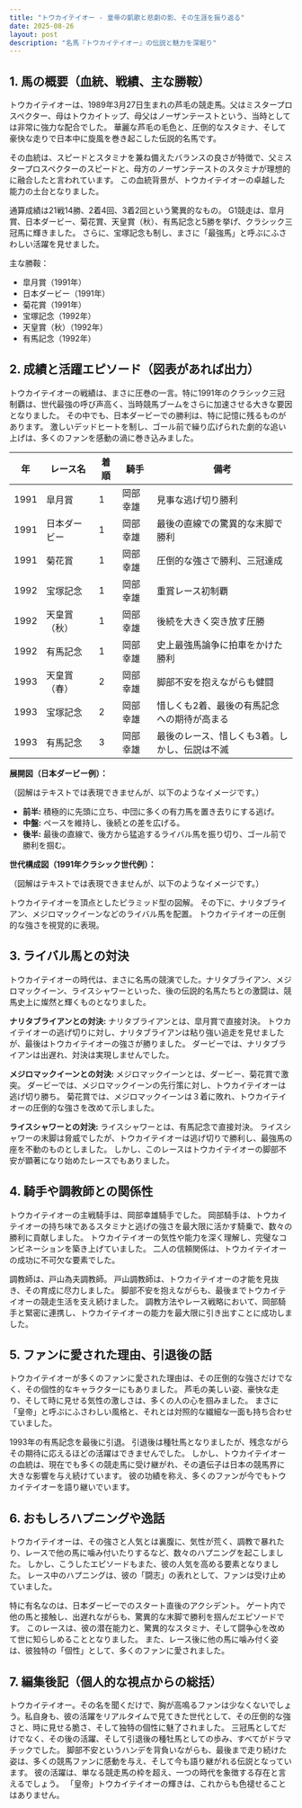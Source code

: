 ```yaml
---
title: "トウカイテイオー - 皇帝の凱歌と悲劇の影、その生涯を振り返る"
date: 2025-08-26
layout: post
description: "名馬『トウカイテイオー』の伝説と魅力を深堀り"
---
```


## 1. 馬の概要（血統、戦績、主な勝鞍）

トウカイテイオーは、1989年3月27日生まれの芦毛の競走馬。父はミスタープロスペクター、母はトウカイトップ、母父はノーザンテーストという、当時としては非常に強力な配合でした。  華麗な芦毛の毛色と、圧倒的なスタミナ、そして豪快な走りで日本中に旋風を巻き起こした伝説的名馬です。

その血統は、スピードとスタミナを兼ね備えたバランスの良さが特徴で、父ミスタープロスペクターのスピードと、母方のノーザンテーストのスタミナが理想的に融合したと言われています。  この血統背景が、トウカイテイオーの卓越した能力の土台となりました。

通算成績は21戦14勝、2着4回、3着2回という驚異的なもの。  G1競走は、皐月賞、日本ダービー、菊花賞、天皇賞（秋）、有馬記念と5勝を挙げ、クラシック三冠馬に輝きました。  さらに、宝塚記念も制し、まさに「最強馬」と呼ぶにふさわしい活躍を見せました。

主な勝鞍：

* 皐月賞（1991年）
* 日本ダービー（1991年）
* 菊花賞（1991年）
* 宝塚記念（1992年）
* 天皇賞（秋）（1992年）
* 有馬記念（1992年）


## 2. 成績と活躍エピソード（図表があれば出力）

トウカイテイオーの戦績は、まさに圧巻の一言。特に1991年のクラシック三冠制覇は、世代最強の呼び声高く、当時競馬ブームをさらに加速させる大きな要因となりました。  その中でも、日本ダービーでの勝利は、特に記憶に残るものがあります。  激しいデッドヒートを制し、ゴール前で繰り広げられた劇的な追い上げは、多くのファンを感動の渦に巻き込みました。

| 年 | レース名          | 着順 | 騎手       | 備考                                     |
|---|-----------------|-----|-------------|-----------------------------------------|
| 1991 | 皐月賞            | 1   | 岡部幸雄     | 見事な逃げ切り勝利                       |
| 1991 | 日本ダービー        | 1   | 岡部幸雄     | 最後の直線での驚異的な末脚で勝利         |
| 1991 | 菊花賞            | 1   | 岡部幸雄     | 圧倒的な強さで勝利、三冠達成             |
| 1992 | 宝塚記念          | 1   | 岡部幸雄     | 重賞レース初制覇                         |
| 1992 | 天皇賞（秋）      | 1   | 岡部幸雄     | 後続を大きく突き放す圧勝                 |
| 1992 | 有馬記念          | 1   | 岡部幸雄     | 史上最強馬論争に拍車をかけた勝利         |
| 1993 | 天皇賞（春）      | 2   | 岡部幸雄     | 脚部不安を抱えながらも健闘               |
| 1993 | 宝塚記念          | 2   | 岡部幸雄     | 惜しくも2着、最後の有馬記念への期待が高まる |
| 1993 | 有馬記念          | 3   | 岡部幸雄     | 最後のレース、惜しくも3着。しかし、伝説は不滅 |


**展開図（日本ダービー例）：**

（図解はテキストでは表現できませんが、以下のようなイメージです。）

* **前半:** 積極的に先頭に立ち、中団に多くの有力馬を置き去りにする逃げ。
* **中盤:**  ペースを維持し、後続との差を広げる。
* **後半:**  最後の直線で、後方から猛追するライバル馬を振り切り、ゴール前で勝利を掴む。


**世代構成図（1991年クラシック世代例）：**

（図解はテキストでは表現できませんが、以下のようなイメージです。）

トウカイテイオーを頂点としたピラミッド型の図解。  その下に、ナリタブライアン、メジロマックイーンなどのライバル馬を配置。  トウカイテイオーの圧倒的な強さを視覚的に表現。


## 3. ライバル馬との対決

トウカイテイオーの時代は、まさに名馬の競演でした。ナリタブライアン、メジロマックイーン、ライスシャワーといった、後の伝説的名馬たちとの激闘は、競馬史上に燦然と輝くものとなりました。

**ナリタブライアンとの対決:**  ナリタブライアンとは、皐月賞で直接対決。  トウカイテイオーの逃げ切りに対し、ナリタブライアンは粘り強い追走を見せましたが、最後はトウカイテイオーの強さが勝りました。  ダービーでは、ナリタブライアンは出遅れ、対決は実現しませんでした。

**メジロマックイーンとの対決:**  メジロマックイーンとは、ダービー、菊花賞で激突。  ダービーでは、メジロマックイーンの先行策に対し、トウカイテイオーは逃げ切り勝ち。 菊花賞では、メジロマックイーンは３着に敗れ、トウカイテイオーの圧倒的な強さを改めて示しました。

**ライスシャワーとの対決:** ライスシャワーとは、有馬記念で直接対決。  ライスシャワーの末脚は脅威でしたが、トウカイテイオーは逃げ切りで勝利し、最強馬の座を不動のものとしました。  しかし、このレースはトウカイテイオーの脚部不安が顕著になり始めたレースでもありました。


## 4. 騎手や調教師との関係性

トウカイテイオーの主戦騎手は、岡部幸雄騎手でした。  岡部騎手は、トウカイテイオーの持ち味であるスタミナと逃げの強さを最大限に活かす騎乗で、数々の勝利に貢献しました。  トウカイテイオーの気性や能力を深く理解し、完璧なコンビネーションを築き上げていました。  二人の信頼関係は、トウカイテイオーの成功に不可欠な要素でした。

調教師は、戸山為夫調教師。  戸山調教師は、トウカイテイオーの才能を見抜き、その育成に尽力しました。  脚部不安を抱えながらも、最後までトウカイテイオーの競走生活を支え続けました。  調教方法やレース戦略において、岡部騎手と緊密に連携し、トウカイテイオーの能力を最大限に引き出すことに成功しました。


## 5. ファンに愛された理由、引退後の話

トウカイテイオーが多くのファンに愛された理由は、その圧倒的な強さだけでなく、その個性的なキャラクターにもありました。  芦毛の美しい姿、豪快な走り、そして時に見せる気性の激しさは、多くの人の心を掴みました。  まさに「皇帝」と呼ぶにふさわしい風格と、それとは対照的な繊細な一面も持ち合わせていました。

1993年の有馬記念を最後に引退。  引退後は種牡馬となりましたが、残念ながらその期待に応えるほどの活躍はできませんでした。  しかし、トウカイテイオーの血統は、現在でも多くの競走馬に受け継がれ、その遺伝子は日本の競馬界に大きな影響を与え続けています。  彼の功績を称え、多くのファンが今でもトウカイテイオーを語り継いでいます。


## 6. おもしろハプニングや逸話

トウカイテイオーは、その強さと人気とは裏腹に、気性が荒く、調教で暴れたり、レースで他の馬に噛み付いたりするなど、数々のハプニングを起こしました。  しかし、こうしたエピソードもまた、彼の人気を高める要素となりました。  レース中のハプニングは、彼の「闘志」の表れとして、ファンは受け止めていました。

特に有名なのは、日本ダービーでのスタート直後のアクシデント。  ゲート内で他の馬と接触し、出遅れながらも、驚異的な末脚で勝利を掴んだエピソードです。  このレースは、彼の潜在能力と、驚異的なスタミナ、そして闘争心を改めて世に知らしめることとなりました。  また、レース後に他の馬に噛み付く姿は、彼独特の「個性」として、多くのファンに愛されました。


## 7. 編集後記（個人的な視点からの総括）

トウカイテイオー。その名を聞くだけで、胸が高鳴るファンは少なくないでしょう。私自身も、彼の活躍をリアルタイムで見てきた世代として、その圧倒的な強さと、時に見せる脆さ、そして独特の個性に魅了されました。  三冠馬としてだけでなく、その後の活躍、そして引退後の種牡馬としての歩み、すべてがドラマチックでした。  脚部不安というハンデを背負いながらも、最後まで走り続けた姿は、多くの競馬ファンに感動を与え、そして今も語り継がれる伝説となっています。  彼の活躍は、単なる競走馬の枠を超え、一つの時代を象徴する存在と言えるでしょう。  「皇帝」トウカイテイオーの輝きは、これからも色褪せることはありません。
